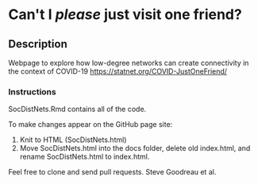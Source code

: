 # Can't I *please* just visit one friend?

## Description
Webpage to explore how low-degree networks can create connectivity in the context of COVID-19
https://statnet.org/COVID-JustOneFriend/

### Instructions

SocDistNets.Rmd contains all of the code. 

To make changes appear on the GitHub page site:
1. Knit to HTML (SocDistNets.html)
2. Move SocDistNets.html into the docs folder, delete old index.html, and rename SocDistNets.html to index.html.

Feel free to clone and send pull requests.
Steve Goodreau et al.

